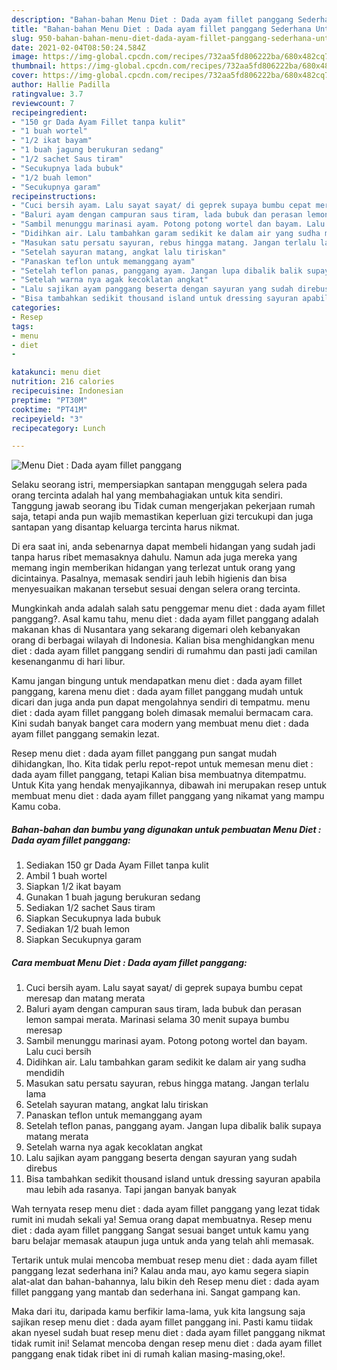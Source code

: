 ```yaml
---
description: "Bahan-bahan Menu Diet : Dada ayam fillet panggang Sederhana Untuk Jualan"
title: "Bahan-bahan Menu Diet : Dada ayam fillet panggang Sederhana Untuk Jualan"
slug: 950-bahan-bahan-menu-diet-dada-ayam-fillet-panggang-sederhana-untuk-jualan
date: 2021-02-04T08:50:24.584Z
image: https://img-global.cpcdn.com/recipes/732aa5fd806222ba/680x482cq70/menu-diet-dada-ayam-fillet-panggang-foto-resep-utama.jpg
thumbnail: https://img-global.cpcdn.com/recipes/732aa5fd806222ba/680x482cq70/menu-diet-dada-ayam-fillet-panggang-foto-resep-utama.jpg
cover: https://img-global.cpcdn.com/recipes/732aa5fd806222ba/680x482cq70/menu-diet-dada-ayam-fillet-panggang-foto-resep-utama.jpg
author: Hallie Padilla
ratingvalue: 3.7
reviewcount: 7
recipeingredient:
- "150 gr Dada Ayam Fillet tanpa kulit"
- "1 buah wortel"
- "1/2 ikat bayam"
- "1 buah jagung berukuran sedang"
- "1/2 sachet Saus tiram"
- "Secukupnya lada bubuk"
- "1/2 buah lemon"
- "Secukupnya garam"
recipeinstructions:
- "Cuci bersih ayam. Lalu sayat sayat/ di geprek supaya bumbu cepat meresap dan matang merata"
- "Baluri ayam dengan campuran saus tiram, lada bubuk dan perasan lemon sampai merata. Marinasi selama 30 menit supaya bumbu meresap"
- "Sambil menunggu marinasi ayam. Potong potong wortel dan bayam. Lalu cuci bersih"
- "Didihkan air. Lalu tambahkan garam sedikit ke dalam air yang sudha mendidih"
- "Masukan satu persatu sayuran, rebus hingga matang. Jangan terlalu lama"
- "Setelah sayuran matang, angkat lalu tiriskan"
- "Panaskan teflon untuk memanggang ayam"
- "Setelah teflon panas, panggang ayam. Jangan lupa dibalik balik supaya matang merata"
- "Setelah warna nya agak kecoklatan angkat"
- "Lalu sajikan ayam panggang beserta dengan sayuran yang sudah direbus"
- "Bisa tambahkan sedikit thousand island untuk dressing sayuran apabila mau lebih ada rasanya. Tapi jangan banyak banyak"
categories:
- Resep
tags:
- menu
- diet
- 

katakunci: menu diet  
nutrition: 216 calories
recipecuisine: Indonesian
preptime: "PT30M"
cooktime: "PT41M"
recipeyield: "3"
recipecategory: Lunch

---
```



![Menu Diet : Dada ayam fillet panggang](https://img-global.cpcdn.com/recipes/732aa5fd806222ba/680x482cq70/menu-diet-dada-ayam-fillet-panggang-foto-resep-utama.jpg)

Selaku seorang istri, mempersiapkan santapan menggugah selera pada orang tercinta adalah hal yang membahagiakan untuk kita sendiri. Tanggung jawab seorang ibu Tidak cuman mengerjakan pekerjaan rumah saja, tetapi anda pun wajib memastikan keperluan gizi tercukupi dan juga santapan yang disantap keluarga tercinta harus nikmat.

Di era  saat ini, anda sebenarnya dapat membeli hidangan yang sudah jadi tanpa harus ribet memasaknya dahulu. Namun ada juga mereka yang memang ingin memberikan hidangan yang terlezat untuk orang yang dicintainya. Pasalnya, memasak sendiri jauh lebih higienis dan bisa menyesuaikan makanan tersebut sesuai dengan selera orang tercinta. 



Mungkinkah anda adalah salah satu penggemar menu diet : dada ayam fillet panggang?. Asal kamu tahu, menu diet : dada ayam fillet panggang adalah makanan khas di Nusantara yang sekarang digemari oleh kebanyakan orang di berbagai wilayah di Indonesia. Kalian bisa menghidangkan menu diet : dada ayam fillet panggang sendiri di rumahmu dan pasti jadi camilan kesenanganmu di hari libur.

Kamu jangan bingung untuk mendapatkan menu diet : dada ayam fillet panggang, karena menu diet : dada ayam fillet panggang mudah untuk dicari dan juga anda pun dapat mengolahnya sendiri di tempatmu. menu diet : dada ayam fillet panggang boleh dimasak memalui bermacam cara. Kini sudah banyak banget cara modern yang membuat menu diet : dada ayam fillet panggang semakin lezat.

Resep menu diet : dada ayam fillet panggang pun sangat mudah dihidangkan, lho. Kita tidak perlu repot-repot untuk memesan menu diet : dada ayam fillet panggang, tetapi Kalian bisa membuatnya ditempatmu. Untuk Kita yang hendak menyajikannya, dibawah ini merupakan resep untuk membuat menu diet : dada ayam fillet panggang yang nikamat yang mampu Kamu coba.

<!--inarticleads1-->

##### Bahan-bahan dan bumbu yang digunakan untuk pembuatan Menu Diet : Dada ayam fillet panggang:

1. Sediakan 150 gr Dada Ayam Fillet tanpa kulit
1. Ambil 1 buah wortel
1. Siapkan 1/2 ikat bayam
1. Gunakan 1 buah jagung berukuran sedang
1. Sediakan 1/2 sachet Saus tiram
1. Siapkan Secukupnya lada bubuk
1. Sediakan 1/2 buah lemon
1. Siapkan Secukupnya garam




<!--inarticleads2-->

##### Cara membuat Menu Diet : Dada ayam fillet panggang:

1. Cuci bersih ayam. Lalu sayat sayat/ di geprek supaya bumbu cepat meresap dan matang merata
1. Baluri ayam dengan campuran saus tiram, lada bubuk dan perasan lemon sampai merata. Marinasi selama 30 menit supaya bumbu meresap
1. Sambil menunggu marinasi ayam. Potong potong wortel dan bayam. Lalu cuci bersih
1. Didihkan air. Lalu tambahkan garam sedikit ke dalam air yang sudha mendidih
1. Masukan satu persatu sayuran, rebus hingga matang. Jangan terlalu lama
1. Setelah sayuran matang, angkat lalu tiriskan
1. Panaskan teflon untuk memanggang ayam
1. Setelah teflon panas, panggang ayam. Jangan lupa dibalik balik supaya matang merata
1. Setelah warna nya agak kecoklatan angkat
1. Lalu sajikan ayam panggang beserta dengan sayuran yang sudah direbus
1. Bisa tambahkan sedikit thousand island untuk dressing sayuran apabila mau lebih ada rasanya. Tapi jangan banyak banyak




Wah ternyata resep menu diet : dada ayam fillet panggang yang lezat tidak rumit ini mudah sekali ya! Semua orang dapat membuatnya. Resep menu diet : dada ayam fillet panggang Sangat sesuai banget untuk kamu yang baru belajar memasak ataupun juga untuk anda yang telah ahli memasak.

Tertarik untuk mulai mencoba membuat resep menu diet : dada ayam fillet panggang lezat sederhana ini? Kalau anda mau, ayo kamu segera siapin alat-alat dan bahan-bahannya, lalu bikin deh Resep menu diet : dada ayam fillet panggang yang mantab dan sederhana ini. Sangat gampang kan. 

Maka dari itu, daripada kamu berfikir lama-lama, yuk kita langsung saja sajikan resep menu diet : dada ayam fillet panggang ini. Pasti kamu tiidak akan nyesel sudah buat resep menu diet : dada ayam fillet panggang nikmat tidak rumit ini! Selamat mencoba dengan resep menu diet : dada ayam fillet panggang enak tidak ribet ini di rumah kalian masing-masing,oke!.

